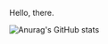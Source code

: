 Hello, there.






![Anurag's GitHub stats](https://github-readme-stats.vercel.app/api?username=kiran-venkat&show_icons=true&theme=radical)
